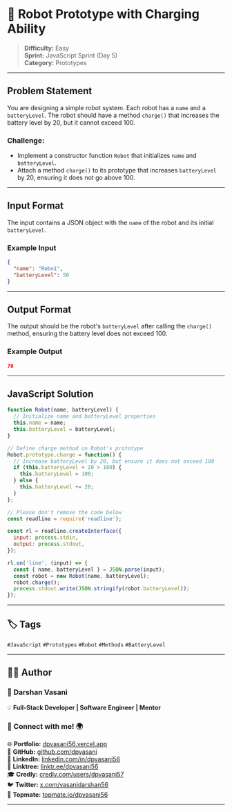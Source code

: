 # 📝 Robot Prototype with Charging Ability

> **Difficulty:** Easy  
> **Sprint:** JavaScript Sprint (Day 5)  
> **Category:** Prototypes

---

## Problem Statement

You are designing a simple robot system. Each robot has a `name` and a `batteryLevel`. The robot should have a method `charge()` that increases the battery level by 20, but it cannot exceed 100.

### Challenge:
- Implement a constructor function `Robot` that initializes `name` and `batteryLevel`.
- Attach a method `charge()` to its prototype that increases `batteryLevel` by 20, ensuring it does not go above 100.

---

## Input Format

The input contains a JSON object with the `name` of the robot and its initial `batteryLevel`.

### Example Input

```json
{
  "name": "Robo1",
  "batteryLevel": 50
}
```

---

## Output Format

The output should be the robot's `batteryLevel` after calling the `charge()` method, ensuring the battery level does not exceed 100.

### Example Output

```json
70
```

---

## JavaScript Solution

```js
function Robot(name, batteryLevel) {
  // Initialize name and batteryLevel properties
  this.name = name;
  this.batteryLevel = batteryLevel;
}

// Define charge method on Robot's prototype
Robot.prototype.charge = function() {
  // Increase batteryLevel by 20, but ensure it does not exceed 100
  if (this.batteryLevel + 20 > 100) {
    this.batteryLevel = 100;
  } else {
    this.batteryLevel += 20;
  }
};

// Please don't remove the code below
const readline = require('readline');

const rl = readline.createInterface({
  input: process.stdin,
  output: process.stdout,
});

rl.on('line', (input) => {
  const { name, batteryLevel } = JSON.parse(input);
  const robot = new Robot(name, batteryLevel);
  robot.charge();
  process.stdout.write(JSON.stringify(robot.batteryLevel));
});
```

---

## 🏷️ Tags

`#JavaScript` `#Prototypes` `#Robot` `#Methods` `#BatteryLevel`

---
## 👨‍💻 Author  

### 🚀 **Darshan Vasani**  
💡 **Full-Stack Developer | Software Engineer | Mentor**    

### 🔗 Connect with me! 🌍  
🌐 **Portfolio:** [dpvasani56.vercel.app](https://dpvasani56.vercel.app/)  
🐙 **GitHub:** [github.com/dpvasani](https://github.com/dpvasani)  
💼 **LinkedIn:** [linkedin.com/in/dpvasani56](https://www.linkedin.com/in/dpvasani56/)  
🌳 **Linktree:** [linktr.ee/dpvasani56](https://linktr.ee/dpvasani56)  
🎓 **Credly:** [credly.com/users/dpvasani57](https://www.credly.com/users/dpvasani57/)  
🐦 **Twitter:** [x.com/vasanidarshan56](https://x.com/vasanidarshan56)  
📢 **Topmate:** [topmate.io/dpvasani56](https://topmate.io/dpvasani56)  

---